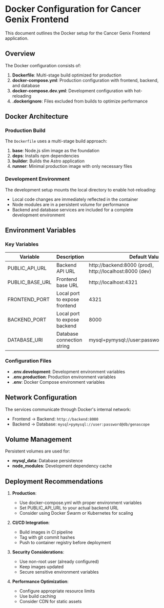 # Docker Configuration for Cancer Genix Frontend

This document outlines the Docker setup for the Cancer Genix Frontend application.

## Overview

The Docker configuration consists of:

1. **Dockerfile**: Multi-stage build optimized for production
2. **docker-compose.yml**: Production configuration with frontend, backend, and database
3. **docker-compose.dev.yml**: Development configuration with hot-reloading
4. **.dockerignore**: Files excluded from builds to optimize performance

## Docker Architecture

### Production Build

The `Dockerfile` uses a multi-stage build approach:

1. **base**: Node.js slim image as the foundation
2. **deps**: Installs npm dependencies
3. **builder**: Builds the Astro application
4. **runner**: Minimal production image with only necessary files

### Development Environment

The development setup mounts the local directory to enable hot-reloading:

- Local code changes are immediately reflected in the container
- Node modules are in a persistent volume for performance
- Backend and database services are included for a complete development environment

## Environment Variables

### Key Variables

| Variable | Description | Default Value |
|----------|-------------|---------------|
| PUBLIC_API_URL | Backend API URL | http://backend:8000 (prod), http://localhost:8000 (dev) |
| PUBLIC_BASE_URL | Frontend base URL | http://localhost:4321 |
| FRONTEND_PORT | Local port to expose frontend | 4321 |
| BACKEND_PORT | Local port to expose backend | 8000 |
| DATABASE_URI | Database connection string | mysql+pymysql://user:password@db/genascope |

### Configuration Files

- **.env.development**: Development environment variables
- **.env.production**: Production environment variables
- **.env**: Docker Compose environment variables

## Network Configuration

The services communicate through Docker's internal network:

- Frontend -> Backend: `http://backend:8000`
- Backend -> Database: `mysql+pymysql://user:password@db/genascope`

## Volume Management

Persistent volumes are used for:

- **mysql_data**: Database persistence
- **node_modules**: Development dependency cache

## Deployment Recommendations

1. **Production**: 
   - Use docker-compose.yml with proper environment variables
   - Set PUBLIC_API_URL to your actual backend URL
   - Consider using Docker Swarm or Kubernetes for scaling

2. **CI/CD Integration**:
   - Build images in CI pipeline
   - Tag with git commit hashes
   - Push to container registry before deployment

3. **Security Considerations**:
   - Use non-root user (already configured)
   - Keep images updated
   - Secure sensitive environment variables

4. **Performance Optimization**:
   - Configure appropriate resource limits
   - Use build caching
   - Consider CDN for static assets
